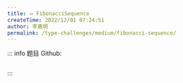 ```yaml
---
title: ➖ FibonacciSequence
createTime: 2022/12/01 07:24:51
author: 李嘉明
permalink: /type-challenges/medium/fibonacci-sequence/
---
```


::: info 题目
Github: []()

```ts

```

:::
